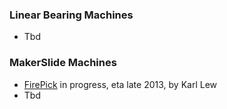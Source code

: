 ### Linear Bearing Machines
* Tbd

### MakerSlide Machines
* [FirePick](http://www.firepick.org) in progress, eta late 2013, by Karl Lew
* Tbd